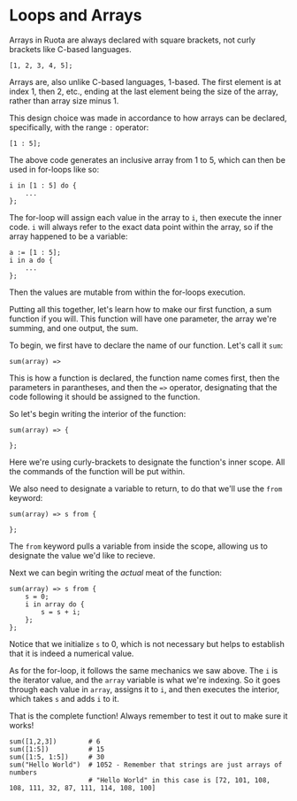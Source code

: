 # Loops and Arrays

Arrays in Ruota are always declared with square brackets, not curly brackets like C-based languages.

	[1, 2, 3, 4, 5];

Arrays are, also unlike C-based languages, 1-based. The first element is at index 1, then 2, etc., ending at the last element being the size of the array, rather than array size minus 1.

This design choice was made in accordance to how arrays can be declared, specifically, with the range `:` operator:

	[1 : 5];

The above code generates an inclusive array from 1 to 5, which can then be used in for-loops like so:

	i in [1 : 5] do {
		...
	};

The for-loop will assign each value in the array to `i`, then execute the inner code. `i` will always refer to the exact data point within the array, so if the array happened to be a variable:

	a := [1 : 5];
	i in a do {
		...
	};

Then the values are mutable from within the for-loops execution.

Putting all this together, let's learn how to make our first function, a sum function if you will. This function will have one parameter, the array we're summing, and one output, the sum.

To begin, we first have to declare the name of our function. Let's call it `sum`:

	sum(array) =>

This is how a function is declared, the function name comes first, then the parameters in parantheses, and then the `=>` operator, designating that the code following it should be assigned to the function.

So let's begin writing the interior of the function:

	sum(array) => {

	};

Here we're using curly-brackets to designate the function's inner scope. All the commands of the function will be put within.

We also need to designate a variable to return, to do that we'll use the `from` keyword:

	sum(array) => s from {

	};

The `from` keyword pulls a variable from inside the scope, allowing us to designate the value we'd like to recieve.

Next we can begin writing the _actual_ meat of the function:

	sum(array) => s from {
		s = 0;
		i in array do {
			s = s + i;
		};
	};

Notice that we initialize `s` to 0, which is not necessary but helps to establish that it is indeed a numerical value.

As for the for-loop, it follows the same mechanics we saw above. The `i` is the iterator value, and the `array` variable is what we're indexing. So it goes through each value in `array`, assigns it to `i`, and then executes the interior, which takes `s` and adds `i` to it.

That is the complete function! Always remember to test it out to make sure it works!

	sum([1,2,3])		# 6
	sum([1:5])			# 15
	sum([1:5, 1:5])		# 30
	sum("Hello World")	# 1052 - Remember that strings are just arrays of numbers
						# "Hello World" in this case is [72, 101, 108, 108, 111, 32, 87, 111, 114, 108, 100]